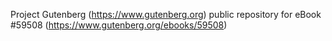 Project Gutenberg (https://www.gutenberg.org) public repository for
eBook #59508 (https://www.gutenberg.org/ebooks/59508)
